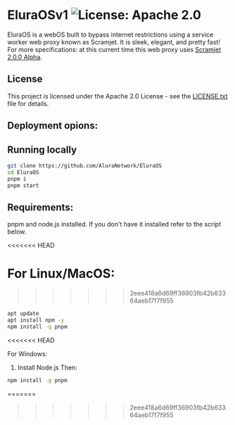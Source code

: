 # EluraOSv1 ![License: Apache 2.0](https://img.shields.io/badge/License-Apache%202.0-blue.svg)
EluraOS is a webOS built to bypass internet restrictions using a service worker web proxy known as Scramjet. It is sleek, elegant, and pretty fast!
For more specifications: at this current time this web proxy uses [Scramjet 2.0.0 Alpha](https://github.com/MercuryWorkshop/scramjet/releases/download/latest/mercuryworkshop-scramjet-2.0.0-alpha.tgz).

## License
This project is licensed under the Apache 2.0 License - see the [LICENSE.txt](https://github.com/AluraNetwork/EluraOS/blob/main/LICENSE) file for details.


## Deployment opions:
## Running locally

```sh
git clone https://github.com/AluraNetwork/EluraOS
cd EluraOS
pnpm i
pnpm start
```
## Requirements:
pnpm and node.js installed. If you don't have it installed refer to the script below.

<<<<<<< HEAD

For Linux/MacOS:
=======
>>>>>>> 2eee418a6d69ff36903fb42b63364aeb17f7f955
```sh
apt update
apt install npm -y
npm install -g pnpm
```
<<<<<<< HEAD

For Windows:

1. Install Node.js
Then:
```sh
npm install -g pnpm
```
=======
>>>>>>> 2eee418a6d69ff36903fb42b63364aeb17f7f955
